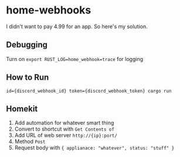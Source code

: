 # home-webhooks
I didn't want to pay 4.99 for an app. So here's my solution.

## Debugging

Turn on `export RUST_LOG=home_webhook=trace` for logging

## How to Run

`id={discord_webhook_id} token={discord_webhook_token} cargo run`

## Homekit

1. Add automation for whatever smart thing 
2. Convert to shortcut with `Get Contents of `
3. Add URL of web server `http://{ip}:port/`
3. Method `Post`
4. Request body with `{ applianace: "whatever", status: "stuff" }`
